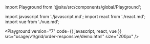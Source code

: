 import Playground from '@site/src/components/global/Playground';

import javascript from './javascript.md';
import react from './react.md';
import vue from './vue.md';

<Playground
  version="7"
  code={{
    javascript,
    react,
    vue
  }}
  src="usage/v1/grid/order-responsive/demo.html"
  size="200px"
/>
